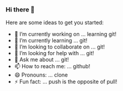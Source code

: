 ### Hi there 👋

<!--
**spxdpa/spxdpa** is a ✨ _special_ ✨ repository because its `README.md` (this file) appears on your GitHub profile.
-->
Here are some ideas to get you started:

- 🔭 I’m currently working on ... learning git!
- 🌱 I’m currently learning ... git!
- 👯 I’m looking to collaborate on ... git!
- 🤔 I’m looking for help with ... git!
- 💬 Ask me about ... git!
- 📫 How to reach me: ... github!
- 😄 Pronouns: ... clone
- ⚡ Fun fact: ... push is the opposite of pull!

